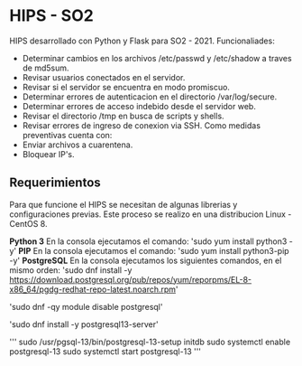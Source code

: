 # HIPS - SO2
HIPS desarrollado con Python y Flask para SO2 - 2021.
Funcionaliades:
- Determinar cambios en los archivos /etc/passwd y /etc/shadow a traves de md5sum.
- Revisar usuarios conectados en el servidor.
- Revisar si el servidor se encuentra en modo promiscuo.
- Determinar errores de autenticacion en el directorio /var/log/secure.
- Determinar errores de acceso indebido desde el servidor web.
- Revisar el directorio /tmp en busca de scripts y shells.
- Revisar errores de ingreso de conexion via SSH.
Como medidas preventivas cuenta con:
- Enviar archivos a cuarentena.
- Bloquear IP's.
## Requerimientos
Para que funcione el HIPS se necesitan de algunas librerias y configuraciones previas.
Este proceso se realizo en una distribucion Linux - CentOS 8.

**Python 3**
En la consola ejecutamos el comando: 'sudo yum install python3 -y'
**PIP**
En la consola ejecutamos el comando: 'sudo yum install python3-pip -y'
**PostgreSQL**
En la consola ejecutamos los siguientes comandos, en el mismo orden:
'sudo dnf install -y https://download.postgresql.org/pub/repos/yum/reporpms/EL-8-x86_64/pgdg-redhat-repo-latest.noarch.rpm'

'sudo dnf -qy module disable postgresql'

'sudo dnf install -y postgresql13-server'

'''
sudo /usr/pgsql-13/bin/postgresql-13-setup initdb
sudo systemctl enable postgresql-13
sudo systemctl start postgresql-13
'''

